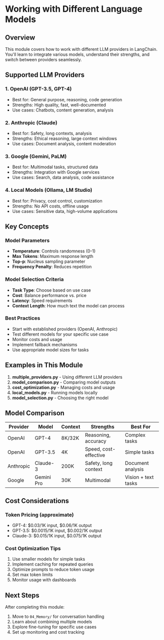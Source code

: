 # Working with Different Language Models

## Overview

This module covers how to work with different LLM providers in LangChain. You'll learn to integrate various models, understand their strengths, and switch between providers seamlessly.

## Supported LLM Providers

### 1. **OpenAI** (GPT-3.5, GPT-4)
- Best for: General purpose, reasoning, code generation
- Strengths: High quality, fast, well-documented
- Use cases: Chatbots, content generation, analysis

### 2. **Anthropic** (Claude)
- Best for: Safety, long contexts, analysis
- Strengths: Ethical reasoning, large context windows
- Use cases: Document analysis, content moderation

### 3. **Google** (Gemini, PaLM)
- Best for: Multimodal tasks, structured data
- Strengths: Integration with Google services
- Use cases: Search, data analysis, code assistance

### 4. **Local Models** (Ollama, LM Studio)
- Best for: Privacy, cost control, customization
- Strengths: No API costs, offline usage
- Use cases: Sensitive data, high-volume applications

## Key Concepts

### Model Parameters
- **Temperature**: Controls randomness (0-1)
- **Max Tokens**: Maximum response length
- **Top-p**: Nucleus sampling parameter
- **Frequency Penalty**: Reduces repetition

### Model Selection Criteria
- **Task Type**: Choose based on use case
- **Cost**: Balance performance vs. price
- **Latency**: Speed requirements
- **Context Length**: How much text the model can process

### Best Practices
- Start with established providers (OpenAI, Anthropic)
- Test different models for your specific use case
- Monitor costs and usage
- Implement fallback mechanisms
- Use appropriate model sizes for tasks

## Examples in This Module

1. **multiple_providers.py** - Using different LLM providers
2. **model_comparison.py** - Comparing model outputs
3. **cost_optimization.py** - Managing costs and usage
4. **local_models.py** - Running models locally
5. **model_selection.py** - Choosing the right model

## Model Comparison

| Provider | Model | Context | Strengths | Best For |
|----------|-------|---------|-----------|----------|
| OpenAI | GPT-4 | 8K/32K | Reasoning, accuracy | Complex tasks |
| OpenAI | GPT-3.5 | 4K | Speed, cost-effective | Simple tasks |
| Anthropic | Claude-3 | 200K | Safety, long context | Document analysis |
| Google | Gemini Pro | 30K | Multimodal | Vision + text tasks |

## Cost Considerations

### Token Pricing (approximate)
- GPT-4: $0.03/1K input, $0.06/1K output
- GPT-3.5: $0.0015/1K input, $0.002/1K output
- Claude-3: $0.015/1K input, $0.075/1K output

### Cost Optimization Tips
1. Use smaller models for simple tasks
2. Implement caching for repeated queries
3. Optimize prompts to reduce token usage
4. Set max token limits
5. Monitor usage with dashboards

## Next Steps

After completing this module:
1. Move to `04_Memory/` for conversation handling
2. Learn about combining multiple models
3. Explore fine-tuning for specific use cases
4. Set up monitoring and cost tracking
